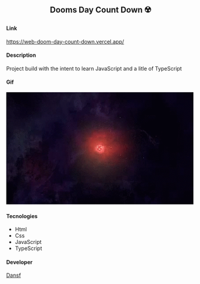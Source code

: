 <h2 align="center">Dooms Day Count Down ☢️</h2>

<h4>Link</h4>
<a href="https://web-doom-day-count-down.vercel.app/">https://web-doom-day-count-down.vercel.app/</a>

<h4>Description</h4>
<p>Project build with the intent to learn JavaScript and a litle of TypeScript</p>

<h4>Gif</h4>
<img height="300px" width="500px" src="/explosion.gif" alt="DoomsDayImg ☢️"/>

<h4>Tecnologies</h4>
<ul>
  <li>Html</li>
  <li>Css</li>
  <li>JavaScript</li>
  <li>TypeScript</li>
</ul>
<h4>Developer</h4>
<a href="https://github.com/dansf">Dansf </a>
